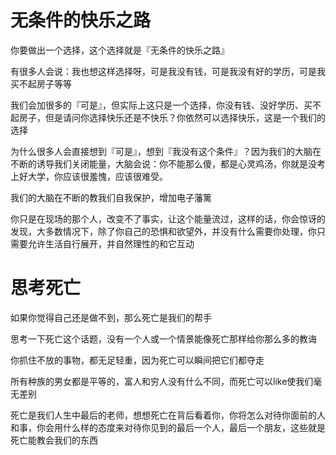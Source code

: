 # 无条件的快乐之路

你要做出一个选择，这个选择就是『无条件的快乐之路』

有很多人会说：我也想这样选择呀，可是我没有钱，可是我没有好的学历，可是我买不起房子等等

我们会加很多的『可是』，但实际上这只是一个选择，你没有钱、没好学历、买不起房子，但是请问你选择快乐还是不快乐？你依然可以选择快乐，这是一个我们的选择

为什么很多人会直接想到『可是』，想到『我没有这个条件』？因为我们的大脑在不断的诱导我们关闭能量，大脑会说：你不能那么傻，都是心灵鸡汤，你就是没考上好大学，你应该很羞愧，应该很难受。

我们的大脑在不断的教我们自我保护，增加电子藩篱

你只是在现场的那个人，改变不了事实，让这个能量流过，这样的话，你会惊讶的发现，大多数情况下，除了你自己的恐惧和欲望外，并没有什么需要你处理，你只需要允许生活自行展开，并自然理性的和它互动



# 思考死亡

如果你觉得自己还是做不到，那么死亡是我们的帮手

思考一下死亡这个话题，没有一个人或一个情景能像死亡那样给你那么多的教诲

你抓住不放的事物，都无足轻重，因为死亡可以瞬间把它们都夺走

所有种族的男女都是平等的，富人和穷人没有什么不同，而死亡可以like使我们毫无差别

死亡是我们人生中最后的老师，想想死亡在背后看着你，你将怎么对待你面前的人和事，你会用什么样的态度来对待你见到的最后一个人，最后一个朋友，这些就是死亡能教会我们的东西

